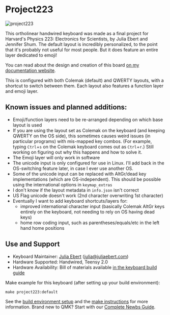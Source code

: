 # Project223

![project223](https://i.imgur.com/285lQp8.jpg)

This ortholinear handwired keyboard was made as a final project for Harvard's Physics 223: Electronics for Scientists, by Julia Ebert and Jennifer Shum. The default layout is incredibly personalized, to the point that it's probably not useful for most people. But it does feature an entire layer dedicated to emoji!

You can read about the design and creation of this board [on my documentation website](https://docs.juliaebert.com/projects/keyboard).

This is configured with both Colemak (default) and QWERTY layouts, with a shortcut to switch between them. Each layout also features a function layer and emoji layer.

## Known issues and planned additions:

- Emoji/function layers need to be re-arranged depending on which base layout is used
- If you are using the layout set as Colemak on the keyboard (and keeping QWERTY on the OS side), this sometimes causes weird issues (in particular programs) with mis-mapped key combos. (For example, typing `Ctrl`+`s` on the Colemak keyboard comes out as `Ctrl`+`r`.) Still working on figuring out why this happens and how to solve it.
- The Emoji layer will only work in software
- The unicode input is only configured for use in Linux. I'll add back in the OS-switching feature later, in case I ever use another OS.
- Some of the unicode input can be replaced with AltGr/dead key implementations (which are OS-independent). This should be possible using the international options in `keymap_extras`
- I don't know if the layout metadata in `info.json` isn't correct
- US Flag unicode doesn't work (2nd character overwriting 1st character)
- Eventually I want to add keyboard shortcuts/layers for:
  - improved international character input (basically Colemak AltGr keys entirely on the keyboard, not needing to rely on OS having dead keys)
  - home row coding input, such as parentheses/equals/etc in the left hand home positions

## Use and Support

* Keyboard Maintainer: [Julia Ebert](https://github.com/jtebert) ([julia@juliaebert.com](mailto:julia@juliaebert.com))
* Hardware Supported: Handwired, Teensy 2.0
* Hardware Availability: Bill of materials available [in the keyboard build guide](https://docs.juliaebert.com/projects/keyboard#bill-of-materials)

Make example for this keyboard (after setting up your build environment):

    make project223:default

See the [build environment setup](https://docs.qmk.fm/#/getting_started_build_tools) and the [make instructions](https://docs.qmk.fm/#/getting_started_make_guide) for more information. Brand new to QMK? Start with our [Complete Newbs Guide](https://docs.qmk.fm/#/newbs).
